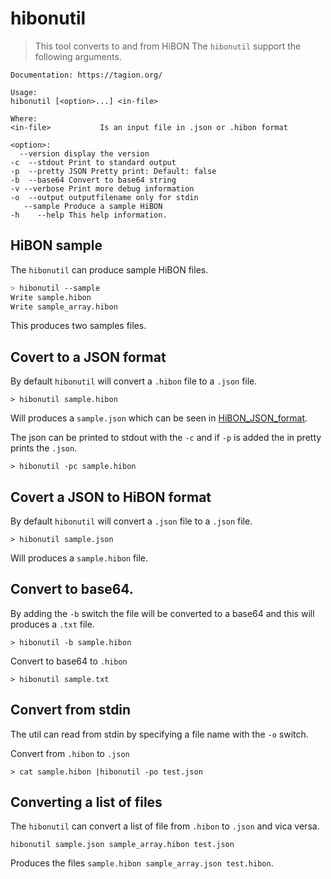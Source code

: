 # hibonutil


> This tool converts to and from HiBON
 The `hibonutil` support the following arguments.
 ```
 Documentation: https://tagion.org/

Usage:
hibonutil [<option>...] <in-file>

Where:
<in-file>           Is an input file in .json or .hibon format

<option>:
   --version display the version
-c  --stdout Print to standard output
-p  --pretty JSON Pretty print: Default: false
-b  --base64 Convert to base64 string
-v --verbose Print more debug information
-o  --output outputfilename only for stdin
    --sample Produce a sample HiBON
-h    --help This help information.
 ```

## HiBON sample

The `hibonutil` can produce sample HiBON files.
```bash
> hibonutil --sample
Write sample.hibon
Write sample_array.hibon
```

This produces two samples files.

## Covert to a JSON format
By default `hibonutil` will convert a `.hibon` file to a `.json` file.
```
> hibonutil sample.hibon

```
Will produces a `sample.json` which can be seen in [HiBON_JSON_format](https://hibon.org/posts/hibonjson).

The json can be printed to stdout with the `-c` and if `-p` is added the in pretty prints the `.json`.
```
> hibonutil -pc sample.hibon
```

## Covert a JSON to HiBON format
By default `hibonutil` will convert a `.json` file to a `.json` file. 
```
> hibonutil sample.json
```
Will produces a `sample.hibon` file.

## Convert to base64.
By adding the `-b` switch the file will be converted to a base64 and this will produces a `.txt` file.

```
> hibonutil -b sample.hibon
```
Convert to base64 to `.hibon`

```
> hibonutil sample.txt
```

## Convert from stdin

The util can read from stdin by specifying a file name with the `-o` switch.

Convert from `.hibon` to `.json`
```
> cat sample.hibon |hibonutil -po test.json
```

## Converting a list of files
The `hibonutil` can convert a list of file from `.hibon` to `.json` and vica versa.

```
hibonutil sample.json sample_array.hibon test.json
```
Produces the files `sample.hibon sample_array.json test.hibon`.


